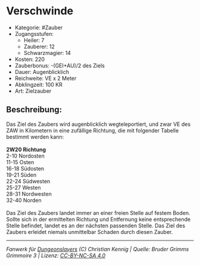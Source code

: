 # Verschwinde  
- Kategorie: #Zauber  
- Zugangsstufen:  
  - Heiler: 7  
  - Zauberer: 12  
  - Schwarzmagier: 14  
- Kosten: 220  
- Zauberbonus: -(GEI+AU)/2 des Ziels  
- Dauer: Augenblicklich  
- Reichweite: VE x 2 Meter  
- Abklingzeit: 100 KR  
- Art: Zielzauber     

## Beschreibung:
Das Ziel des Zaubers wird augenblicklich wegteleportiert, und zwar VE des ZAW in Kilometern in eine zufällige Richtung, die mit folgender Tabelle bestimmt werden kann:<br><br><b>2W20 Richtung</b><br> 2-10 Nordosten<br> 11-15 Osten<br> 16-18 Südosten<br> 19-21 Süden<br> 22-24 Südwesten<br> 25-27 Westen<br> 28-31 Nordwesten<br> 32-40 Norden<br><br>Das Ziel des Zaubers landet immer an einer freien Stelle auf festem Boden. Sollte sich in der ermittelten Richtung und Entfernung keine entsprechende Stelle befindet, landet es an der nächsten passenden Stelle. Das Ziel des Zaubers erleidet niemals unmittelbar Schaden durch diesen Zauber.


___
*Fanwerk für [Dungeonslayers](https://www.dungeonslayers.net/) (C) Christian Kennig | Quelle: Bruder Grimms Grimmoire 3 | Lizenz: [CC-BY-NC-SA 4.0](https://creativecommons.org/licenses/by-nc-sa/4.0/deed.de)*